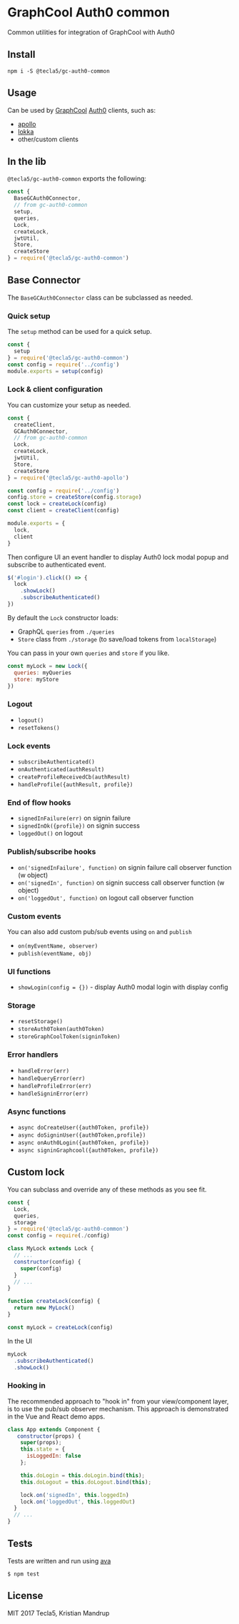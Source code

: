 # GraphCool Auth0 common

Common utilities for integration of GraphCool with Auth0

## Install

`npm i -S @tecla5/gc-auth0-common`

## Usage

Can be used by [GraphCool](https://www.graph.cool) [Auth0](https://auth0.com/) clients, such as:

- [apollo](https://github.com/apollographql)
- [lokka](https://github.com/kadirahq/lokka)
- other/custom clients

## In the lib

`@tecla5/gc-auth0-common` exports the following:

```js
const {
  BaseGCAuth0Connector,
  // from gc-auth0-common
  setup,
  queries,
  Lock,
  createLock,
  jwtUtil,
  Store,
  createStore
} = require('@tecla5/gc-auth0-common')
```

## Base Connector

The `BaseGCAuth0Connector` class can be subclassed as needed.

### Quick setup

The `setup` method can be used for a quick setup.

```js
const {
  setup
} = require('@tecla5/gc-auth0-common')
const config = require('../config')
module.exports = setup(config)
```

### Lock & client configuration

You can customize your setup as needed.

```js
const {
  createClient,
  GCAuth0Connector,
  // from gc-auth0-common
  Lock,
  createLock,
  jwtUtil,
  Store,
  createStore
} = require('@tecla5/gc-auth0-apollo')

const config = require('../config')
config.store = createStore(config.storage)
const lock = createLock(config)
const client = createClient(config)

module.exports = {
  lock,
  client
}
```

Then configure UI an event handler to display Auth0 lock modal popup and subscribe to authenticated event.

```js
$('#login').click(() => {
  lock
    .showLock()
    .subscribeAuthenticated()
})
```

By default the `Lock` constructor loads:

- GraphQL `queries` from `./queries`
- `Store` class from `./storage` (to save/load tokens from `localStorage`)

You can pass in your own `queries` and `store` if you like.

```js
const myLock = new Lock({
  queries: myQueries
  store: myStore
})
```

### Logout

- `logout()`
- `resetTokens()`

### Lock events

- `subscribeAuthenticated()`
- `onAuthenticated(authResult)`
- `createProfileReceivedCb(authResult)`
- `handleProfile({authResult, profile})`

### End of flow hooks

- `signedInFailure(err)` on signin failure
- `signedInOk({profile})` on signin success
- `loggedOut()` on logout

### Publish/subscribe hooks

- `on('signedInFailure', function)` on signin failure call observer function (w object)
- `on('signedIn', function)` on signin success call observer function (w object)
- `on('loggedOut', function)` on logout call observer function

### Custom events

You can also add custom pub/sub events using `on` and `publish`

- `on(myEventName, observer)`
- `publish(eventName, obj)`

### UI functions

- `showLogin(config = {})` - display Auth0 modal login with display config

### Storage

- `resetStorage()`
- `storeAuth0Token(auth0Token)`
- `storeGraphCoolToken(signinToken)`

### Error handlers

- `handleError(err)`
- `handleQueryError(err)`
- `handleProfileError(err)`
- `handleSigninError(err)`

### Async functions

- `async doCreateUser({auth0Token, profile})`
- `async doSigninUser({auth0Token,profile})`
- `async onAuth0Login({auth0Token, profile})`
- `async signinGraphcool({auth0Token, profile})`

## Custom lock

You can subclass and override any of these methods as you see fit.

```js
const {
  Lock,
  queries,
  storage
} = require('@tecla5/gc-auth0-common')
const config = require(./config)

class MyLock extends Lock {
  // ...
  constructor(config) {
    super(config)
  }
  // ...
}

function createLock(config) {
  return new MyLock()
}

const myLock = createLock(config)
```

In the UI

```js
myLock
  .subscribeAuthenticated()
  .showLock()
```

### Hooking in

The recommended approach to "hook in" from your view/component layer, is to use the
pub/sub observer mechanism. This approach is demonstrated in the Vue and React demo apps.

```js
class App extends Component {
   constructor(props) {
    super(props);
    this.state = {
      isLoggedIn: false
    };

    this.doLogin = this.doLogin.bind(this);
    this.doLogout = this.doLogout.bind(this);

    lock.on('signedIn', this.loggedIn)
    lock.on('loggedOut', this.loggedOut)
  }
  // ...
}
```

## Tests

Tests are written and run using [ava](https://github.com/avajs/ava)

`$ npm test`

## License

MIT 2017 Tecla5, Kristian Mandrup
